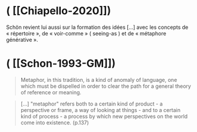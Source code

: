 # ( [[Chiapello-2020]])


Schön revient lui aussi sur la formation des idées [...] avec les concepts de « répertoire », de « voir-comme » ( seeing-as ) et de « métaphore générative ».



# ( [[Schon-1993-GM]])


>Metaphor, in this tradition, is a kind of anomaly of language, one which must be dispelled in order to clear the path for a general theory of reference or meaning.


> [...] "metaphor" refers both to a certain kind of product - a perspective or frame, a way of looking at things - and to a certain kind of process - a process by which new perspectives on the world come into existence. (p.137)



